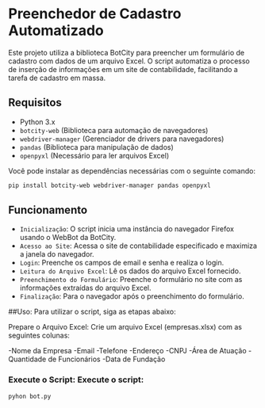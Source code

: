 # Preenchedor de Cadastro Automatizado

Este projeto utiliza a biblioteca BotCity para preencher um formulário de cadastro com dados de um arquivo Excel. O script automatiza o processo de inserção de informações em um site de contabilidade, facilitando a tarefa de cadastro em massa.

## Requisitos

- Python 3.x
- `botcity-web` (Biblioteca para automação de navegadores)
- `webdriver-manager` (Gerenciador de drivers para navegadores)
- `pandas` (Biblioteca para manipulação de dados)
- `openpyxl` (Necessário para ler arquivos Excel)

Você pode instalar as dependências necessárias com o seguinte comando:

```bash
pip install botcity-web webdriver-manager pandas openpyxl
```

## Funcionamento
- `Inicialização`: O script inicia uma instância do navegador Firefox usando o WebBot da BotCity.
- `Acesso ao Site`: Acessa o site de contabilidade especificado e maximiza a janela do navegador.
- `Login`: Preenche os campos de email e senha e realiza o login.
- `Leitura do Arquivo Excel`: Lê os dados do arquivo Excel fornecido.
- `Preenchimento do Formulário`: Preenche o formulário no site com as informações extraídas do arquivo Excel.
- `Finalização`: Para o navegador após o preenchimento do formulário.

##Uso:
Para utilizar o script, siga as etapas abaixo:

Prepare o Arquivo Excel: Crie um arquivo Excel (empresas.xlsx) com as seguintes colunas:

-Nome da Empresa
-Email
-Telefone
-Endereço
-CNPJ
-Área de Atuação
-Quantidade de Funcionários
-Data de Fundação

### Execute o Script: Execute o script:
```bash
pyhon bot.py
```
